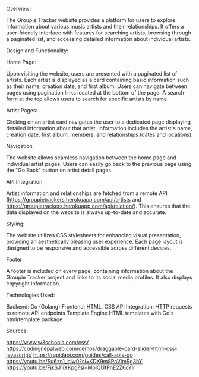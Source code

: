 Overview:

The Groupie Tracker website provides a platform for users to explore information about various music artists and their relationships. It offers a user-friendly interface with features for searching artists, browsing through a paginated list, and accessing detailed information about individual artists.

 Design and Functionality:

Home Page:
   
Upon visiting the website, users are presented with a paginated list of artists.
Each artist is displayed as a card containing basic information such as their name, creation date, and first album.
Users can navigate between pages using pagination links located at the bottom of the page.
A search form at the top allows users to search for specific artists by name.

Artist Pages:
   
Clicking on an artist card navigates the user to a dedicated page displaying detailed information about that artist.
Information includes the artist's name, creation date, first album, members, and relationships (dates and locations).

Navigation
   
The website allows seamless navigation between the home page and individual artist pages.
Users can easily go back to the previous page using the "Go Back" button on artist detail pages.

API Integration
   
Artist information and relationships are fetched from a remote API (https://groupietrackers.herokuapp.com/api/artists and https://groupietrackers.herokuapp.com/api/relation/).
This ensures that the data displayed on the website is always up-to-date and accurate.

Styling:
   
The website utilizes CSS stylesheets for enhancing visual presentation, providing an aesthetically pleasing user experience.
Each page layout is designed to be responsive and accessible across different devices.

Footer
   
A footer is included on every page, containing information about the Groupie Tracker project and links to its social media profiles.
It also displays copyright information.

Technologies Used:

Backend: Go (Golang)
Frontend: HTML, CSS
API Integration: HTTP requests to remote API endpoints
Template Engine HTML templates with Go's html/template package

Sources:

 https://www.w3schools.com/css/
 https://codingnepalweb.com/demos/draggable-card-slider-html-css-javascript/
 https://rapidapi.com/guides/call-apis-go
 https://youtu.be/Su6zn1_blw0?si=KDX9m8PaVImRg3hY
 https://youtu.be/FjkSJ1iXKpg?si=MbiQUfPnE2Z6cYIr



